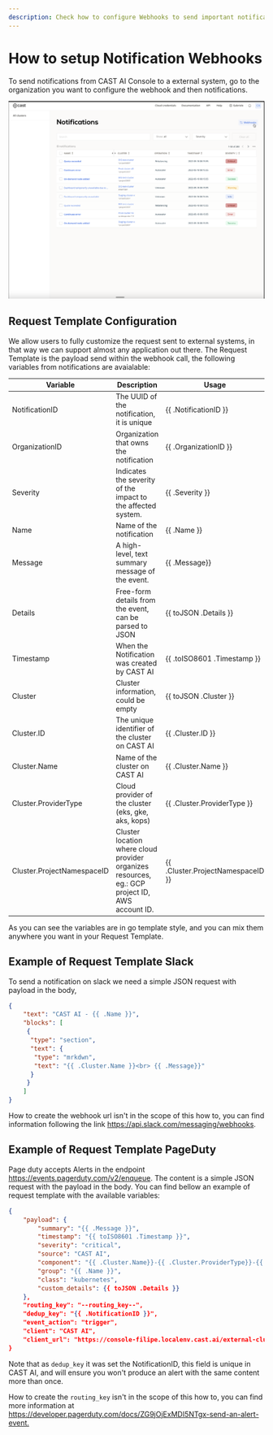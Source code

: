 ```yaml
---
description: Check how to configure Webhooks to send important notifications to external Ops systems when something happens with your clusters
---
```


# How to setup Notification Webhooks

To send notifications from CAST AI Console to a external system, go to the organization you want to configure the webhook and then notifications.

![](./notification/webhook-configuration.png)

## Request Template Configuration

We allow users to fully customize the request sent to external systems, in that way we can support almost any application out there. The Request Template is the payload send within the webhook call, the following variables from notifications are avaialable:

| Variable                   | Description                                                                                     | Usage                             |
| -------------------------- | ----------------------------------------------------------------------------------------------- | --------------------------------- |
| NotificationID             | The UUID of the notification, it is unique                                                      | {{ .NotificationID }}             |
| OrganizationID             | Organization that owns the notification                                                         | {{ .OrganizationID }}             |
| Severity                   | Indicates the severity of the impact to the affected system.                                    | {{ .Severity }}                   |
| Name                       | Name of the notification                                                                        | {{ .Name }}                       |
| Message                    | A high-level, text summary message of the event.                                                | {{ .Message}}                     |
| Details                    | Free-form details from the event, can be parsed to JSON                                         | {{ toJSON .Details }}             |
| Timestamp                  | When the Notification was created by CAST AI                                                    | {{ .toISO8601 .Timestamp }}       |
| Cluster                    | Cluster information, could be empty                                                             | {{ toJSON .Cluster }}             |
| Cluster.ID                 | The unique identifier of the cluster on CAST AI                                                 | {{ .Cluster.ID }}                 |
| Cluster.Name               | Name of the cluster on CAST AI                                                                  | {{ .Cluster.Name }}               |
| Cluster.ProviderType       | Cloud provider of the cluster (eks, gke, aks, kops)                                             | {{ .Cluster.ProviderType }}       |
| Cluster.ProjectNamespaceID | Cluster location where cloud provider organizes resources, eg.: GCP project ID, AWS account ID. | {{ .Cluster.ProjectNamespaceID }} |

As you can see the variables are in go template style, and you can mix them anywhere you want in your Request Template.

## Example of Request Template Slack

To send a notification on slack we need a simple JSON request with payload in the body,

```json
{
    "text": "CAST AI - {{ .Name }}",
    "blocks": [
     {
      "type": "section",
      "text": {
       "type": "mrkdwn",
       "text": "{{ .Cluster.Name }}<br> {{ .Message}}"
      }
     }
    ]
}
```

How to create the webhook url isn't in the scope of this how to, you can find information following the link <https://api.slack.com/messaging/webhooks>.

## Example of Request Template PageDuty

Page duty accepts Alerts in the endpoint <https://events.pagerduty.com/v2/enqueue>. The content is a simple JSON request with the payload in the body. You can find bellow an example of request template with the available variables:

```json
{
    "payload": {
        "summary": "{{ .Message }}",
        "timestamp": "{{ toISO8601 .Timestamp }}",
        "severity": "critical",
        "source": "CAST AI",
        "component": "{{ .Cluster.Name}}-{{ .Cluster.ProviderType}}-{{ .Cluster.ProjectNamespaceID }}",
        "group": "{{ .Name }}",
        "class": "kubernetes",
        "custom_details": {{ toJSON .Details }}
    },
    "routing_key": "--routing_key--",
    "dedup_key": "{{ .NotificationID }}",
    "event_action": "trigger",
    "client": "CAST AI",
    "client_url": "https://console-filipe.localenv.cast.ai/external-clusters/{{ .Cluster.ID}}?org={{ .OrganizationID }}",
}
```

Note that as `dedup_key` it was set the NotificationID, this field is unique in CAST AI, and will ensure you won't produce an alert with the same content more than once.

How to create the `routing_key` isn't in the scope of this how to, you can find more information at <https://developer.pagerduty.com/docs/ZG9jOjExMDI5NTgx-send-an-alert-event.>

